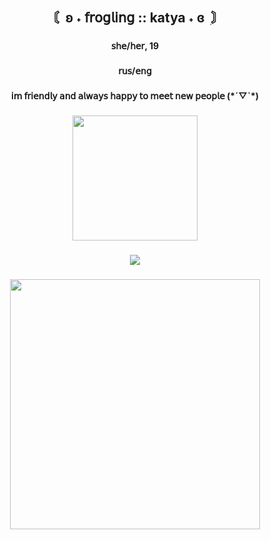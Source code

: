 <h2 align="center">〘    ʚ ˖   𝖿𝗋𝗈𝗀𝗅𝗂𝗇𝗀 :: katya  ˖ ɞ  ִ〙</h2>

###

<h4 align="center">𝗌𝗁𝖾/𝗁𝖾𝗋, 19</h4>

###

<h4 align="center">𝗋𝗎𝗌/𝖾𝗇𝗀</h4>

###

<h4 align="center">𝗂𝗆 𝖿𝗋𝗂𝖾𝗇𝖽𝗅𝗒 𝖺𝗇𝖽 𝖺𝗅𝗐𝖺𝗒𝗌 𝗁𝖺𝗉𝗉𝗒 𝗍𝗈 𝗆𝖾𝖾𝗍 𝗇𝖾𝗐 𝗉𝖾𝗈𝗉𝗅𝖾  (*´▽`*)</h4>

###

<div align="center">
  <img height="200" src="https://media.tenor.com/byhVZGkWjqAAAAAM/snow-angel-mercy.gif"  />
</div>


###

<div align="center">
  <img src="https://visitor-badge.laobi.icu/badge?page_id=froglinggg.froglinggg&right_color=darkblue&left_text=litres%20of%20beer:"  />
</div>

###

<div align="center">
  <img height="400" src="https://pbs.twimg.com/media/GybfU8iboAAPt6Z?format=jpg&name=900x900"  />
</div>
